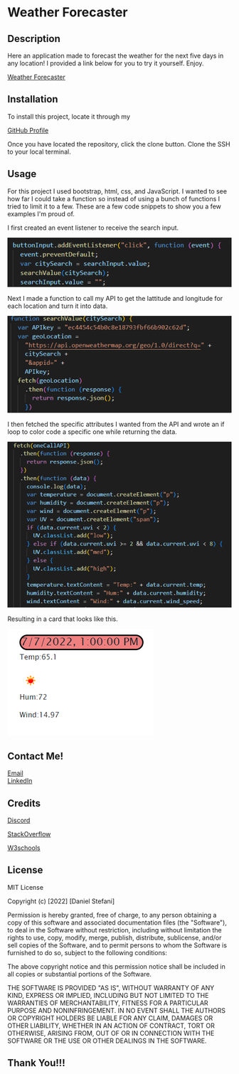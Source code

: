 # Weather Forecaster

## Description

Here an application made to forecast the weather for the next five days in any location! I provided a link below for you to try it yourself. Enjoy.

[Weather Forecaster](https://dstefani86.github.io/weather_forecaster/)

## Installation

To install this project, locate it through my

[GitHub Profile](https://github.com/DStefani86/)

Once you have located the repository, click the clone button. Clone the SSH to your local terminal.

## Usage

For this project I used bootstrap, html, css, and JavaScript. I wanted to see how far I could take a function so instead of using a bunch of functions I tried to limit it to a few. These are a few code snippets to show you a few examples I'm proud of.

I first created an event listener to receive the search input.

![Example01](./assets/images/example01.png)

Next I made a function to call my API to get the lattitude and longitude for each location and turn it into data.

![Example02](./assets/images/example02.png)

I then fetched the specific attributes I wanted from the API and wrote an if loop to color code a specific one while returning the data.

![Example03](./assets/images/example03.png)

Resulting in a card that looks like this.

![Example04](./assets/images/sitexample01.png)

## Contact Me!

[Email](stefanibusiness@gmail.com)
<br>
[LinkedIn](https://www.linkedin.com/in/daniel-stefani-b88695238/)
<br>

## Credits

[Discord](https://discord.gg/bAAUjZkp)

[StackOverflow](https://stackoverflow.com/)

[W3schools](www.w3schools.com)
<br>

## License

MIT License

Copyright (c) [2022] [Daniel Stefani]

Permission is hereby granted, free of charge, to any person obtaining a copy
of this software and associated documentation files (the "Software"), to deal
in the Software without restriction, including without limitation the rights
to use, copy, modify, merge, publish, distribute, sublicense, and/or sell
copies of the Software, and to permit persons to whom the Software is
furnished to do so, subject to the following conditions:

The above copyright notice and this permission notice shall be included in all
copies or substantial portions of the Software.

THE SOFTWARE IS PROVIDED "AS IS", WITHOUT WARRANTY OF ANY KIND, EXPRESS OR
IMPLIED, INCLUDING BUT NOT LIMITED TO THE WARRANTIES OF MERCHANTABILITY,
FITNESS FOR A PARTICULAR PURPOSE AND NONINFRINGEMENT. IN NO EVENT SHALL THE
AUTHORS OR COPYRIGHT HOLDERS BE LIABLE FOR ANY CLAIM, DAMAGES OR OTHER
LIABILITY, WHETHER IN AN ACTION OF CONTRACT, TORT OR OTHERWISE, ARISING FROM,
OUT OF OR IN CONNECTION WITH THE SOFTWARE OR THE USE OR OTHER DEALINGS IN THE
SOFTWARE.

## Thank You!!!

